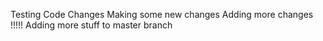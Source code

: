 Testing Code Changes
Making some new changes
Adding more changes
!!!!!
Adding more stuff to master branch
